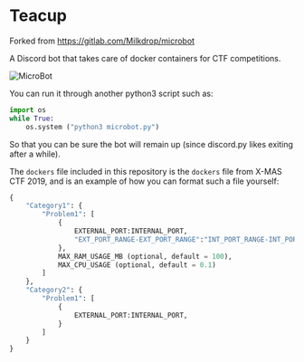 # Teacup
Forked from https://gitlab.com/Milkdrop/microbot

A Discord bot that takes care of docker containers for CTF competitions.

![MicroBot](https://htsp.ro/assets/images/posts/X-MAS_CTF_Logistics/microbot.png)

You can run it through another python3 script such as:

```python
import os
while True:
    os.system ("python3 microbot.py")
```

So that you can be sure the bot will remain up (since discord.py likes exiting after a while).

The `dockers` file included in this repository is the `dockers` file from X-MAS CTF 2019, and is an example of how you can format such a file yourself:
```python
{
    "Category1": {
        "Problem1": [
            {
                EXTERNAL_PORT:INTERNAL_PORT,
                "EXT_PORT_RANGE-EXT_PORT_RANGE":"INT_PORT_RANGE-INT_PORT_RANGE"
            },
            MAX_RAM_USAGE_MB (optional, default = 100),
            MAX_CPU_USAGE (optional, default = 0.1)
        ]
    },
    "Category2": {
        "Problem1": [
            {
                EXTERNAL_PORT:INTERNAL_PORT,
            }
        ]
    }
}
```
